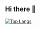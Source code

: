 ## Hi there 👋

[![Top Langs]([https://github-readme-stats.vercel.app/api/top-langs/?username=wasabi39&layout=compact&hide=jupyter%20notebook&langs_count=6])](https://github.com/anuraghazra/github-readme-stats)
